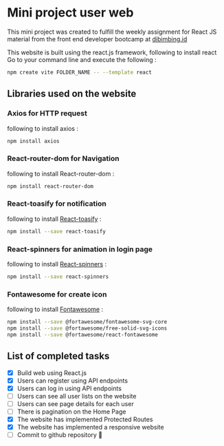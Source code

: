 # Mini project user web

This mini project was created to fulfill the weekly assignment for React JS material from the front end developer bootcamp at [dibimbing.id](https://dibimbing.id)

This website is built using the react.js framework, following to install react
Go to your command line and execute the following :

```bash
npm create vite FOLDER_NAME -- --template react
```

## Libraries used on the website

### Axios for HTTP request

following to install axios :

```bash
npm install axios
```

### React-router-dom for Navigation

following to install React-router-dom :

```bash
npm install react-router-dom
```

### React-toasify for notification

following to install [React-toasify]('https://www.npmjs.com/package/react-toastify') :

```bash
npm install --save react-toasify
```

### React-spinners for animation in login page

following to install [React-spinners]('https://www.npmjs.com/package/react-spinners') :

```bash
npm install --save react-spinners
```

### Fontawesome for create icon

following to install [Fontawesome]('https://fontawesome.com/') :

```bash
npm install --save @fortawesome/fontawesome-svg-core
npm install --save @fortawesome/free-solid-svg-icons
npm install --save @fortawesome/react-fontawesome
```

## List of completed tasks

-   [x] Build web using React.js
-   [x] Users can register using API endpoints
-   [x] Users can log in using API endpoints
-   [ ] Users can see all user lists on the website
-   [ ] Users can see page details for each user
-   [ ] There is pagination on the Home Page
-   [x] The website has implemented Protected Routes
-   [x] The website has implemented a responsive website
-   [ ] Commit to github repository :tada:

